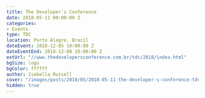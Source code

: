 ```yaml
---
title: The Developer's Conference
date: 2018-05-11 00:00:00 Z
categories:
- Events
type: TDC
location: Porto Alegre, Brazil
dateEvent: 2018-12-05 10:00:00 Z
dateEventEnd: 2018-12-08 10:00:00 Z
extUrl: "//www.thedevelopersconference.com.br/tdc/2018/index.html"
bgSize: logo
bgColor: ffffff
author: Isabella Russell
cover: "/images/posts/2018/05/2018-05-11-the-developer-s-conference-tdc-poa/tdc-cover-general-logo.jpg"
hidden: true
---
```


